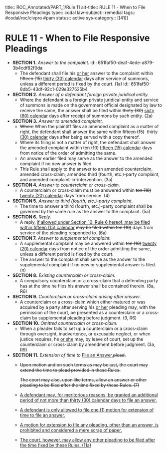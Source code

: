 title:: ROC_Annotated/PART_1/Rule 11
alt-title:: RULE 11 - When to File Responsive Pleadings
type:: codal
law-subject:: remedial
tags:: #codal/roc/civpro #pam
status:: active
sys-category:: [[41]]

# RULE 11 - When to File Responsive Pleadings
- **SECTION 1.** *Answer to the complaint.*
  id:: 651faf50-dea1-4ede-a879-3b4cdf82f0da
	- The defendant shall file his <u>or her</u> answer to the complaint within ~~fifteen (15)~~  <u>thirty (30) calendar</u> days after service of summons, unless a different period is fixed by the court. (1a)
	  id:: 651faf50-8db5-43df-92c1-029e327525b4
- **SECTION 2.** *Answer of a defendant foreign private juridical entity.*
	- Where the defendant is a foreign private juridical entity and service of summons is made on the government official designated by law to receive the same, the answer shall be filed within ~~thirty (30)~~ <u>sixty (60) calendar</u> days after receipt of summons by such entity. (2a)
- **SECTION 3.** *Answer to amended complaint.*
	- ~~Where~~ When the plaintiff files an amended complaint as a matter of right, the defendant shall answer the same within ~~fifteen (15)~~  thirty <u>(30) calendar</u> days after being served with a copy thereof.
	- Where its filing is not a matter of right, the defendant shall answer the amended complaint within ~~ten (10)~~ <u>fifteen (15) calendar</u> days from notice of the order of admitting the same.
	- An answer earlier filed may serve as the answer to the amended complaint if no new answer is filed.
	- This Rule shall apply to the answer to an amended counterclaim, amended cross-claim, amended third (fourth, etc.)-party complaint, and amended complaint-in-intervention. (3a)
- **SECTION 4.** *Answer to counterclaim or cross-claim.*
	- A counterclaim or cross-claim must be answered within ~~ten (10)~~ <u>twenty (20) calendar</u> days from service. (4)
- **SECTION 5.** *Answer to third (fourth, etc.)-party complaint.*
	- The time to answer a third (fourth, etc.)-party complaint shall be governed by the same rule as the answer to the complaint. (5a)
- **SECTION 6.** *Reply.*
	- A reply, <u>if allowed under Section 10, Rule 6 hereof, may be filed within fifteen (15) calendar</u> ~~may be filed within ten (10)~~ days from service of the pleading responded to. (6a)
- **SECTION 7.** *Answer to supplemental complaint.*
	- A supplemental complaint may be answered within ~~ten (10)~~ <u>twenty (20) calendar</u> days from notice of the order admitting the same, unless a different period is fixed by the court.
	- The answer to the complaint shall serve as the answer to the supplemental complaint if no new or supplemental answer is filed. (n)
- **SECTION 8.** *Existing counterclaim or cross-claim.*
	- A compulsory counterclaim or a cross-claim that a defending party has at the time he files his answer shall be contained therein. (8a, R6)
- **SECTION 9.** *Counterclaim or cross-claim arising after answer.*
	- A counterclaim or a cross-claim which either matured or was acquired by a party after serving his <u>or her</u> pleading may, with the permission of the court, be presented as a counterclaim or a cross-claim by supplemental pleading before judgment. (9, R6)
- **SECTION 10.** *Omitted counterclaim or cross-claim.*
	- When a pleader fails to set up a counterclaim or a cross-claim through oversight, inadvertence, or excusable neglect, or when justice requires, he <u>or she</u> may, by leave of court, set up the counterclaim or cross-claim by amendment before judgment. (3a, R9)
- **SECTION 11.** *Extension of time to* <u>File an Answer.</u>~~plead.~~
	- ~~Upon motion and on such terms as may be just, the court may extend the time to plead provided in these Rules.~~
	  
	  ~~The court may also, upon like terms, allow an answer or other pleading to be filed after the time fixed by these Rules. (7)~~
	- <ins>A defendant may, for meritorious reasons, be granted an additional period of not more than thirty (30) calendar days to file an answer.</ins>
	- <ins>A defendant is only allowed to file one (1) motion for extension of time to file an answer.</ins>
	- <ins>A motion for extension to file any pleading, other than an answer, is prohibited and considered a mere scrap of paper.</ins>
	- <ins>The court, however, may allow any other pleading to be filed after the time fixed by these Rules. (11a)</ins>